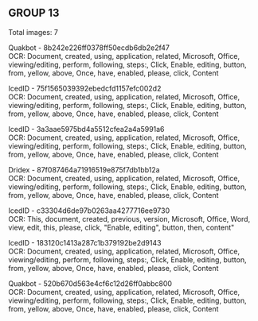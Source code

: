 ## GROUP 13
Total images: 7  

Quakbot - 8b242e226ff0378ff50ecdb6db2e2f47  
OCR: Document, created, using, application, related, Microsoft, Office, viewing/editing, perform, following, steps:, Click, Enable, editing, button, from, yellow, above, Once, have, enabled, please, click, Content  

IcedID - 75f1565039392ebedcfd1157efc002d2  
OCR: Document, created, using, application, related, Microsoft, Office, viewing/editing, perform, following, steps:, Click, Enable, editing, button, from, yellow, above, Once, have, enabled, please, click, Content  

IcedID - 3a3aae5975bd4a5512cfea2a4a5991a6  
OCR: Document, created, using, application, related, Microsoft, Office, viewing/editing, perform, following, steps:, Click, Enable, editing, button, from, yellow, above, Once, have, enabled, please, click, Content  

Dridex - 87f087464a71916519e875f7db1bb12a  
OCR: Document, created, using, application, related, Microsoft, Office, viewing/editing, perform, following, steps:, Click, Enable, editing, button, from, yellow, above, Once, have, enabled, please, click, Content  

IcedID - c33304d6de97b0263aa4277716ee9730  
OCR: This, document, created, previous, version, Microsoft, Office, Word, view, edit, this, please, click, "Enable, editing", button, then, content"  

IcedID - 183120c1413a287c1b379192be2d9143  
OCR: Document, created, using, application, related, Microsoft, Office, viewing/editing, perform, following, steps:, Click, Enable, editing, button, from, yellow, above, Once, have, enabled, please, click, Content  

Quakbot - 520b670d563e4cf6c12d26ff0abbc800  
OCR: Document, created, using, application, related, Microsoft, Office, viewing/editing, perform, following, steps:, Click, Enable, editing, button, from, yellow, above, Once, have, enabled, please, click, Content  

